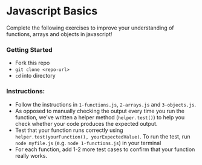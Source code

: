 # Javascript Basics

Complete the following exercises to improve your understanding of functions, arrays and objects in javascript!

### Getting Started
- Fork this repo
- `git clone <repo-url>` 
- `cd` into directory

### Instructions:
- Follow the instructions in `1-functions.js`, `2-arrays.js` and `3-objects.js`.
- As opposed to manually checking the output every time you run the function, we've written a helper method (`helper.test()`) to help you check whether your code produces the expected output.
- Test that your function runs correctly using `helper.test(yourFunction(), yourExpectedValue)`. To run the test, run `node myfile.js` (e.g. `node 1-functions.js`) in your terminal
- For each function, add 1-2 more test cases to confirm that your function really works.
